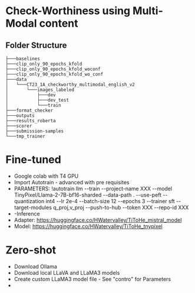 # Check-Worthiness using Multi-Modal content

## Folder Structure
```
├───baselines
├───clip_only_90_epochs_kfold
├───clip_only_90_epochs_kfold_woconf
├───clip_only_90_epochs_kfold_wo_conf
├───data
│   └───CT23_1A_checkworthy_multimodal_english_v2
│       └───images_labeled
│           ├───dev
│           ├───dev_test
│           └───train
├───format_checker
├───outputs
├───results_roberta
├───scorer
├───submission-samples
└───tmp_trainer
```

# Fine-tuned
- Google colab with T4 GPU
- Import Autotrain - advanced with pre requisites
- PARAMETERS: !autotrain llm --train --project-name XXX --model TinyPixel/Llama-2-7B-bf16-sharded --data-path . --use-peft --quantization int4 --lr 2e-4 --batch-size 12 --epochs 3 --trainer sft --target-modules q_proj,v_proj --push-to-hub --token XXX --repo-id XXX
- -Inference
- Adapter: https://huggingface.co/HWatervalley/TiToHe_mistral_model
- Model: https://huggingface.co/HWatervalley/TiToHe_tnypixel

# Zero-shot
- Download Ollama
- Download local LLaVA and LLaMA3 models
- Create custom LLaMA3 model file - See "contro" for Parameters
- 
  
